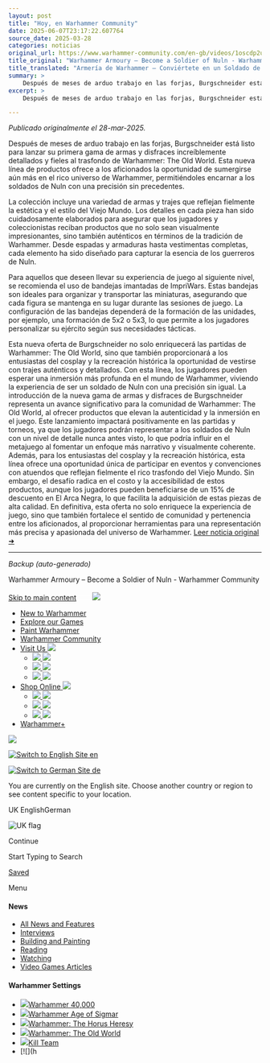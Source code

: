 ```yaml
---
layout: post
title: "Hoy, en Warhammer Community"
date: 2025-06-07T23:17:22.607764
source_date: 2025-03-28
categories: noticias
original_url: https://www.warhammer-community.com/en-gb/videos/1oscdp2u/warhammer-armoury-become-a-soldier-of-nuln/
title_original: "Warhammer Armoury – Become a Soldier of Nuln - Warhammer Community"
title_translated: "Armería de Warhammer – Conviértete en un Soldado de Nuln - Comunidad Warhammer"
summary: >
    Después de meses de arduo trabajo en las forjas, Burgschneider está listo para lanzar su primera gama de armamento y disfraces increíblemente detallados y fieles al lore de Warhammer: El Viejo Mundo. Esta nueva colección promete sumergirte en el universo de Warhammer como nunca antes, permitiéndote encarnar a un auténtico soldado de Nuln. No pierdas la oportunidad de ser de los primeros en descubrir las últimas novedades, promociones y consejos de este fascinante mundo. ¡Prepárate para equiparte con lo mejor de Warhammer!
excerpt: >
    Después de meses de arduo trabajo en las forjas, Burgschneider está listo para lanzar su primera gama de armamento y disfraces increíblemente detallados y fieles al lore de Warhammer: El Viejo Mundo. Esta nueva colección promete sumergirte en el universo de Warhammer como nunca antes, permitiéndote encarnar a un auténtico soldado de Nuln. No pierdas la oportunidad de ser de los primeros en descubrir las últimas novedades, promociones y consejos de este fascinante mundo. ¡Prepárate para equiparte con lo mejor de Warhammer!

---
```


*Publicado originalmente el 28-mar-2025.*

Después de meses de arduo trabajo en las forjas, Burgschneider está listo para lanzar su primera gama de armas y disfraces increíblemente detallados y fieles al trasfondo de Warhammer: The Old World. Esta nueva línea de productos ofrece a los aficionados la oportunidad de sumergirse aún más en el rico universo de Warhammer, permitiéndoles encarnar a los soldados de Nuln con una precisión sin precedentes.

La colección incluye una variedad de armas y trajes que reflejan fielmente la estética y el estilo del Viejo Mundo. Los detalles en cada pieza han sido cuidadosamente elaborados para asegurar que los jugadores y coleccionistas reciban productos que no solo sean visualmente impresionantes, sino también auténticos en términos de la tradición de Warhammer. Desde espadas y armaduras hasta vestimentas completas, cada elemento ha sido diseñado para capturar la esencia de los guerreros de Nuln.

Para aquellos que deseen llevar su experiencia de juego al siguiente nivel, se recomienda el uso de bandejas imantadas de ImpriWars. Estas bandejas son ideales para organizar y transportar las miniaturas, asegurando que cada figura se mantenga en su lugar durante las sesiones de juego. La configuración de las bandejas dependerá de la formación de las unidades, por ejemplo, una formación de 5x2 o 5x3, lo que permite a los jugadores personalizar su ejército según sus necesidades tácticas.

Esta nueva oferta de Burgschneider no solo enriquecerá las partidas de Warhammer: The Old World, sino que también proporcionará a los entusiastas del cosplay y la recreación histórica la oportunidad de vestirse con trajes auténticos y detallados. Con esta línea, los jugadores pueden esperar una inmersión más profunda en el mundo de Warhammer, viviendo la experiencia de ser un soldado de Nuln con una precisión sin igual.
La introducción de la nueva gama de armas y disfraces de Burgschneider representa un avance significativo para la comunidad de Warhammer: The Old World, al ofrecer productos que elevan la autenticidad y la inmersión en el juego. Este lanzamiento impactará positivamente en las partidas y torneos, ya que los jugadores podrán representar a los soldados de Nuln con un nivel de detalle nunca antes visto, lo que podría influir en el metajuego al fomentar un enfoque más narrativo y visualmente coherente. Además, para los entusiastas del cosplay y la recreación histórica, esta línea ofrece una oportunidad única de participar en eventos y convenciones con atuendos que reflejan fielmente el rico trasfondo del Viejo Mundo. Sin embargo, el desafío radica en el costo y la accesibilidad de estos productos, aunque los jugadores pueden beneficiarse de un 15% de descuento en El Arca Negra, lo que facilita la adquisición de estas piezas de alta calidad. En definitiva, esta oferta no solo enriquece la experiencia de juego, sino que también fortalece el sentido de comunidad y pertenencia entre los aficionados, al proporcionar herramientas para una representación más precisa y apasionada del universo de Warhammer.
[Leer noticia original ➜](https://www.warhammer-community.com/en-gb/videos/1oscdp2u/warhammer-armoury-become-a-soldier-of-nuln/)

---

*Backup (auto-generado)*

Warhammer Armoury – Become a Soldier of Nuln - Warhammer Community

[Skip to main content](#)
[![](data:image/svg+xml;base64,PHN2ZyB3aWR0aD0iMjQiIGhlaWdodD0iMTkiIHZpZXdCb3g9IjAgMCAyNCAxOSIgZmlsbD0ibm9uZSIgeG1sbnM9Imh0dHA6Ly93d3cudzMub3JnLzIwMDAvc3ZnIj4KPHBhdGggZD0iTTAgMUgyNCIgc3Ryb2tlPSJ3aGl0ZSIgc3Ryb2tlLXdpZHRoPSIxLjUiLz4KPHBhdGggZD0iTTAgMTBIMjQiIHN0cm9rZT0id2hpdGUiIHN0cm9rZS13aWR0aD0iMS41Ii8+CjxwYXRoIGQ9Ik0wIDE4SDI0IiBzdHJva2U9IndoaXRlIiBzdHJva2Utd2lkdGg9IjEuNSIvPgo8L3N2Zz4K)](#)
[![](https://globalnav.warhammer.com/images/White-Warhammerlogo.png)](https://www.warhammer.com/home?utm_medium=referral&utm_source=www.warhammer-community.com)

* [New to Warhammer](https://start-warhammer.com/en/)
* [Explore our Games](https://start-warhammer.com/explore-our-games/)
* [Paint Warhammer](https://citadelcolour.com)
* [Warhammer Community](https://www.warhammer-community.com/)
* [Visit Us
  ![](https://globalnav.warhammer.com/images/GW_dropdown-chevron.png)](#)
  + [![](https://globalnav.warhammer.com/images/OurWarhammerStores_2020.png)
    ![](https://globalnav.warhammer.com/images/OurWarhammerStores_2020.png)](https://stores.warhammer.com)
  + [![](https://globalnav.warhammer.com/images/StoreFinder_2020.png)
    ![](https://globalnav.warhammer.com/images/StoreFinder_2020.png)](https://www.warhammer.com/en-GB/store-finder?utm_medium=referral&utm_source=www.warhammer-community.com)
  + [![](https://globalnav.warhammer.com/images/GW-mobile-warhammerworld-logo.png)
    ![](https://globalnav.warhammer.com/images/GW-warhammerworld-logo@2x.png)](https://warhammerworld.warhammer-community.com)
* [Shop Online
  ![](https://globalnav.warhammer.com/images/GW_dropdown-chevron.png)](#)
  + [![](https://globalnav.warhammer.com/images/warhammer.png)
    ![](https://globalnav.warhammer.com/images/warhammer.svg)](https://www.warhammer.com/home?utm_medium=referral&utm_source=www.warhammer-community.com)
  + [![](https://globalnav.warhammer.com/images/GW-mobile-blacklibrary-logo.png)
    ![](https://globalnav.warhammer.com/images/GW-blacklibrary-logo@2x.png)](http://www.blacklibrary.com/)
  + [![](https://globalnav.warhammer.com/images/WH-Merch-logo-V4-WHT.png)
    ![](https://globalnav.warhammer.com/images/WH-Merch-logo-V4-WHT.png)](https://merch.warhammer.com)
* [Warhammer+](https://warhammerplus.com)

![](https://globalnav.warhammer.com/images/White-Warhammerlogo.png)

[![Switch to English Site](https://globalnav.warhammer.com/images/flags/en.png)
en](#)

[![Switch to German Site](https://globalnav.warhammer.com/images/flags/de.png)
de](https://www.warhammer-community.com/de/en-gb/videos/1oscdp2u/warhammer-armoury-become-a-soldier-of-nuln)

You are currently on the English site. Choose another country or region to see content specific to your location.

UK EnglishGerman

![UK flag](/images/uk-flag.png)

Continue

Start Typing to Search

[Saved](/en-gb/saved/)

Menu

#### News

* [All News and Features](/en-gb/all-news-and-features/)
* [Interviews](/en-gb/all-news-and-features/interviews/)
* [Building and Painting](/en-gb/all-news-and-features/building-and-painting/)
* [Reading](/en-gb/all-news-and-features/reading/)
* [Watching](/en-gb/all-news-and-features/watching/)
* [Video Games Articles](/en-gb/all-news-and-features/video-games/)

#### Warhammer Settings

* [![](https://assets.warhammer-community.com/gs-icon-dark_warhammer40,000.svg)Warhammer 40,000](/en-gb/setting/warhammer-40000/)
* [![](https://assets.warhammer-community.com/gs-icon-dark_warhammerageofsigmar.svg)Warhammer Age of Sigmar](/en-gb/setting/warhammer-age-of-sigmar/)
* [![](https://assets.warhammer-community.com/gs-icon-dark-thehorusheresy.svg)Warhammer: The Horus Heresy](/en-gb/setting/warhammer-the-horus-heresy/)
* [![](https://assets.warhammer-community.com/gs-icon-dark_warhammer-theoldworld.svg)Warhammer: The Old World](/en-gb/setting/warhammer-the-old-world/)
* [![](https://assets.warhammer-community.com/gs-icon-dark_killteam.svg)Kill Team](/en-gb/setting/kill-team/)
* [![](h
